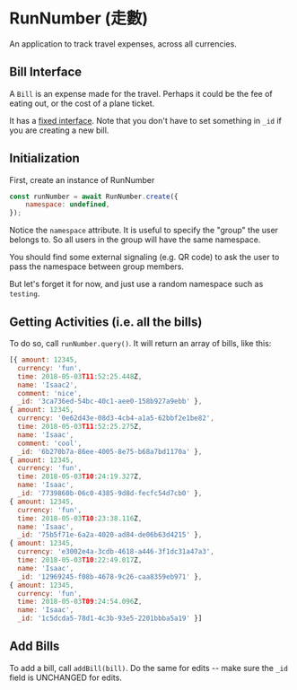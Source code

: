 # RunNumber (走數)
An application to track travel expenses, across all currencies.

## Bill Interface
A `Bill` is an expense made for the travel. Perhaps it could be the fee of eating out, or the cost of a plane ticket.

It has a [fixed interface](https://gitlab.com/csci4140/js/blob/0a2e8732/src/RunNumber.js#L20). Note that you don't have to set something in `_id` if you are creating a new bill.

## Initialization
First, create an instance of RunNumber

```js
const runNumber = await RunNumber.create({
	namespace: undefined,
});
```

Notice the `namespace` attribute. It is useful to specify the "group" the user belongs to. So all users in the group will have the same namespace.

You should find some external signaling (e.g. QR code) to ask the user to pass the namespace between group members.

But let's forget it for now, and just use a random namespace such as `testing`.

## Getting Activities (i.e. all the bills)
To do so, call `runNumber.query()`. It will return an array of bills, like this:

```js
[{ amount: 12345,
  currency: 'fun',
  time: 2018-05-03T11:52:25.448Z,
  name: 'Isaac2',
  comment: 'nice',
  _id: '3ca736ed-54bc-40c1-aee0-158b927a9ebb' },
{ amount: 12345,
  currency: '0e62d43e-08d3-4cb4-a1a5-62bbf2e1be82',
  time: 2018-05-03T11:52:25.275Z,
  name: 'Isaac',
  comment: 'cool',
  _id: '6b270b7a-86ee-4005-8e75-b68a7bd1170a' },
{ amount: 12345,
  currency: 'fun',
  time: 2018-05-03T10:24:19.327Z,
  name: 'Isaac',
  _id: '7739860b-06c0-4385-9d8d-fecfc54d7cb0' },
{ amount: 12345,
  currency: 'fun',
  time: 2018-05-03T10:23:38.116Z,
  name: 'Isaac',
  _id: '75b5f71e-6a2a-4020-ad84-de06b63d4215' },
{ amount: 12345,
  currency: 'e3002e4a-3cdb-4618-a446-3f1dc31a47a3',
  time: 2018-05-03T10:22:49.017Z,
  name: 'Isaac',
  _id: '12969245-f08b-4678-9c26-caa8359eb971' },
{ amount: 12345,
  currency: 'fun',
  time: 2018-05-03T09:24:54.096Z,
  name: 'Isaac',
  _id: '1c5dcda5-78d1-4c3b-93e5-2201bbba5a19' }]
```

## Add Bills
To add a bill, call `addBill(bill)`. Do the same for edits -- make sure the `_id` field is UNCHANGED for edits.